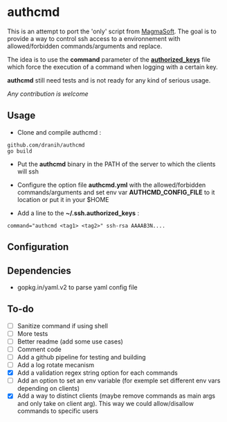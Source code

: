# authcmd

This is an attempt to port the 'only' script from [MagmaSoft](https://at.magma-soft.at/sw/blog/posts/The_Only_Way_For_SSH_Forced_Commands).
The goal is to provide a way to control ssh access to a environnement with allowed/forbidden commands/arguments and replace.

The idea is to use the **command** parameter of the [**authorized_keys**](http://man.he.net/man5/authorized_keys) file which force the execution of a command when logging with a certain key.

**authcmd** still need tests and is not ready for any kind of serious usage.

*Any contribution is welcome*

## Usage
- Clone and compile authcmd :
```
github.com/dranih/authcmd
go build
```
- Put the **authcmd** binary in the PATH of the server to which the clients will ssh
- Configure the option file **authcmd.yml** with the allowed/forbidden commands/arguments and set env var **AUTHCMD_CONFIG_FILE** to it location or put it in your $HOME
  
- Add a line to the **~/.ssh.authorized_keys** :
```
command="authcmd <tag1> <tag2>" ssh-rsa AAAAB3N....
```

## Configuration

## Dependencies
- gopkg.in/yaml.v2 to parse yaml config file

## To-do
- [ ] Sanitize command if using shell
- [ ] More tests
- [ ] Better readme (add some use cases)
- [ ] Comment code
- [ ] Add a github pipeline for testing and building
- [ ] Add a log rotate mecanism
- [X] Add a validation regex string option for each commands
- [ ] Add an option to set an env variable (for exemple set different env vars depending on clients)
- [X] Add a way to distinct clients (maybe remove commands as main args and only take on client arg). This way we could allow/disallow commands to specific users